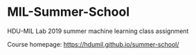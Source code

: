 # MIL-Summer-School

HDU-MIL Lab 2019 summer machine learning class assignment

Course homepage: https://hdumil.github.io/summer-school/
